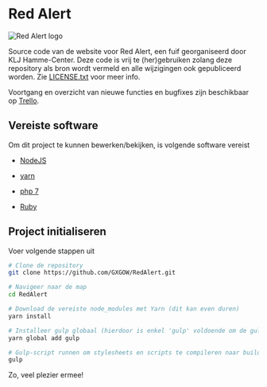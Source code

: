 # Red Alert

![Red Alert logo](http://www.kljhamme.be/redalert/images/logo.png)

Source code van de website voor Red Alert, een fuif georganiseerd door KLJ Hamme-Center. Deze code is vrij te (her)gebruiken zolang deze repository als bron wordt vermeld en alle wijzigingen ook gepubliceerd worden. Zie [LICENSE.txt](https://github.com/GXGOW/RedAlert/blob/master/LICENSE.txt) voor meer info.

Voortgang en overzicht van nieuwe functies en bugfixes zijn beschikbaar op [Trello](https://trello.com/b/vrjoJUx3).
## Vereiste software

Om dit project te kunnen bewerken/bekijken, is volgende software vereist

* [NodeJS](https://nodejs.org/en/download/current)

* [yarn](https://github.com/yarnpkg/yarn/releases/tag/v0.27.5)

* [php 7](http://php.net/downloads.php)

* [Ruby](https://www.ruby-lang.org/en/downloads)

## Project initialiseren

Voer volgende stappen uit

```bash
# Clone de repository
git clone https://github.com/GXGOW/RedAlert.git

# Navigeer naar de map
cd RedAlert

# Download de vereiste node_modules met Yarn (dit kan even duren)
yarn install

# Installeer gulp globaal (hierdoor is enkel 'gulp' voldoende om de gulp-scripts te runnen i.p.v. 'npm run gulp')
yarn global add gulp

# Gulp-script runnen om stylesheets en scripts te compileren naar build/functions.min.js
gulp

```

Zo, veel plezier ermee!